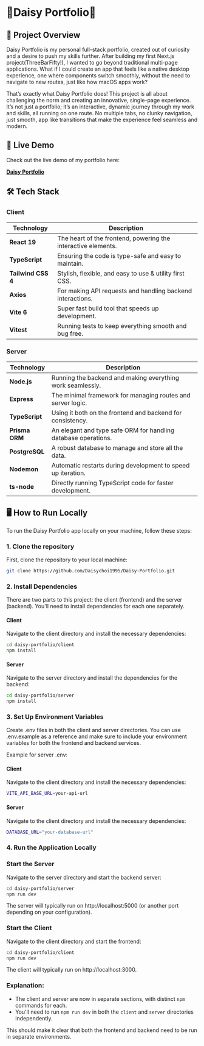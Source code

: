 # 🌼Daisy Portfolio🌼


## 🚀 Project Overview
Daisy Portfolio is my personal full-stack portfolio, created out of curiosity and a desire to push my skills further. After building my first Next.js project(ThreeBarFifty!), I wanted to go beyond traditional multi-page applications. What if I could create an app that feels like a native desktop experience, one where components switch smoothly, without the need to navigate to new routes, just like how macOS apps work?

That’s exactly what Daisy Portfolio does! This project is all about challenging the norm and creating an innovative, single-page experience. It’s not just a portfolio; it’s an interactive, dynamic journey through my work and skills, all running on one route. No multiple tabs, no clunky navigation, just smooth, app like transitions that make the experience feel seamless and modern.

## 🚀 Live Demo

Check out the live demo of my portfolio here:

[**Daisy Portfolio**](https://daisy-portfolio-puce.vercel.app/)


## 🛠 Tech Stack

### Client
| **Technology**    | **Description**                                           |
|-------------------|-----------------------------------------------------------|
| **React 19**      | The heart of the frontend, powering the interactive elements. |
| **TypeScript**    | Ensuring the code is type-safe and easy to maintain.      |
| **Tailwind CSS 4**| Stylish, flexible, and easy to use & utility first CSS.     |
| **Axios**         | For making API requests and handling backend interactions.|
| **Vite 6**        | Super fast build tool that speeds up development.         |
| **Vitest**        | Running tests to keep everything smooth and bug free.     |


### Server
| **Technology**    | **Description**                                           |
|-------------------|-----------------------------------------------------------|
| **Node.js**       | Running the backend and making everything work seamlessly. |
| **Express**       | The minimal framework for managing routes and server logic. |
| **TypeScript**    | Using it both on the frontend and backend for consistency. |
| **Prisma ORM**    | An elegant and type safe ORM for handling database operations. |
| **PostgreSQL**    | A robust database to manage and store all the data.       |
| **Nodemon**       | Automatic restarts during development to speed up iteration. |
| **ts-node**       | Directly running TypeScript code for faster development.  |

## 🖥 How to Run Locally

To run the Daisy Portfolio app locally on your machine, follow these steps:

### 1. Clone the repository
First, clone the repository to your local machine:

```bash
git clone https://github.com/Daisychoi1995/Daisy-Portfolio.git
```


### 2. Install Dependencies
There are two parts to this project: the client (frontend) and the server (backend). You'll need to install dependencies for each one separately.
#### Client
Navigate to the client directory and install the necessary dependencies:
```bash
cd daisy-portfolio/client
npm install
```
#### Server
Navigate to the server directory and install the dependencies for the backend:
```bash
cd daisy-portfolio/server
npm install
```

### 3. Set Up Environment Variables
Create .env files in both the client and server directories. You can use .env.example as a reference and make sure to include your environment variables for both the frontend and backend services.

Example for server .env:
#### Client
Navigate to the client directory and install the necessary dependencies:
```bash
VITE_API_BASE_URL=your-api-url
```
#### Server
Navigate to the client directory and install the necessary dependencies:
```bash
DATABASE_URL="your-database-url"
```
### 4. Run the Application Locally
### Start the Server
Navigate to the server directory and start the backend server:
```bash
cd daisy-portfolio/server
npm run dev
```
The server will typically run on http://localhost:5000 (or another port depending on your configuration).
### Start the Client
Navigate to the client directory and start the frontend:
```bash
cd daisy-portfolio/client
npm run dev
```
The client will typically run on http://localhost:3000.

### Explanation:
- The client and server are now in separate sections, with distinct `npm` commands for each.
- You'll need to run `npm run dev` in both the `client` and `server` directories independently.

This should make it clear that both the frontend and backend need to be run in separate environments.







